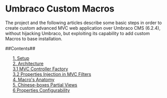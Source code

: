 Umbraco Custom Macros
=============

The project and the following articles describe some basic steps in order to create custom advanced MVC web application over Umbraco CMS (6.2.4), without hijacking Umbraco, but exploiting its capability to add custom Macros to base installation.

##Contents##

<ul style="list-style-type: none;">
	<li><a href="http://williamverdolini.github.io/2015/02/02/umbmacro-setup/">1. Setup</a></li>
	<li><a href="http://williamverdolini.github.io/2015/02/03/umbmacro-architecture">2. Architecture</a></li>
	<li><a href="http://williamverdolini.github.io/2015/02/04/umbmacro-controllerfact">3.1 MVC Controller Factory</a></li>
	<li><a href="http://williamverdolini.github.io/2015/02/05/umbmacro-prop-inj-filters">3.2 Properties Injection in MVC Filters</a></li>
	<li><a href="http://williamverdolini.github.io/2015/02/06/umbmacro-anatomy">4. Macro's Anatomy</a></li>
	<li><a href="http://williamverdolini.github.io/2015/02/07/umbmacro-views">5. Chinese-boxes Partial Views</a></li>
	<li><a href="http://williamverdolini.github.io/2015/02/08/umbmacro-properties">6 Properties Configurability</a></li>      
</ul>